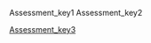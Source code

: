Assessment_key1
Assessment_key2


[Assessment_key3]("https://docs.google.com/forms/d/e/1FAIpQLScOzQFPjqyiOaOFnWB4RpL_S9Gp2xffFLYckX7G6wfCofFing/viewform")

